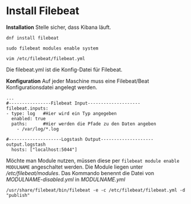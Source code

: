 
# Install Filebeat
**Installation**
Stelle sicher, dass Kibana läuft.

```
dnf install filebeat

sudo filebeat modules enable system

vim /etc/filebeat/filebeat.yml

```
Die filebeat.yml ist die Konfig-Datei für Filebeat.

**Konfiguration**
Auf jeder Maschine muss eine Filebeat/Beat Konfigurationsdatei angelegt werden. 
```
...
#----------------Filebeat Input--------------------
filebeat.inputs:
- type: log   #Hier wird ein Typ angegeben
  enabled: true
  paths:      #Hier werden die Pfade zu den Daten angeben
    - /var/log/*.log

#--------------------Logstash Output--------------------
output.logstash
  hosts: ["localhost:5044"]
```

Möchte man Module nutzen, müssen diese per ``filebeat module enable MODULNAME`` angeschaltet werden. Die Module liegen unter */etc/filebeat/modules*. Das Kommando benennt die Datei von *MODULNAME-disabled.yml* in *MODULNAME.yml*

```
/usr/share/filebeat/bin/filebeat -e -c /etc/filebeat/filebeat.yml -d "publish"
```